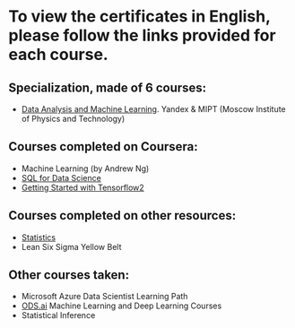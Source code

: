 # To view the certificates in English, please follow the links provided for each course.

## Specialization, made of 6 courses:
* [Data Analysis and Machine Learning](https://www.coursera.org/account/accomplishments/specialization/ZXCNG5YPKXLG). Yandex & MIPT (Moscow Institute of Physics and Technology)

## Courses completed on Coursera:
* Machine Learning (by Andrew Ng)
* [SQL for Data Science](https://www.coursera.org/account/accomplishments/verify/63BUZ7LP7XLV)
* [Getting Started with Tensorflow2](https://www.coursera.org/account/accomplishments/verify/LKAM6M6SHK49)

## Courses completed on other resources:
* [Statistics](https://stepik.org/cert/877821)
* Lean Six Sigma Yellow Belt

## Other courses taken:
* Microsoft Azure Data Scientist Learning Path
* [ODS.ai](https://ods.ai/) Machine Learning and Deep Learning Courses
* Statistical Inference

